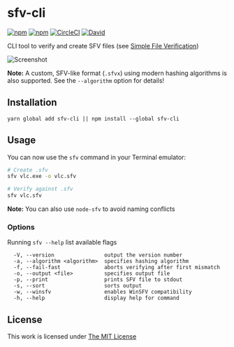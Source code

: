 # sfv-cli

[![npm](https://flat.badgen.net/npm/license/sfv-cli)](https://www.npmjs.org/package/sfv-cli)
[![npm](https://flat.badgen.net/npm/v/sfv-cli)](https://www.npmjs.org/package/sfv-cli)
[![CircleCI](https://flat.badgen.net/circleci/github/idleberg/node-sfv-cli)](https://circleci.com/gh/idleberg/node-sfv-cli)
[![David](https://flat.badgen.net/david/dep/idleberg/node-sfv-cli)](https://david-dm.org/idleberg/node-sfv-cli)

CLI tool to verify and create SFV files (see [Simple File Verification](https://www.wikiwand.com/en/Simple_file_verification))

![Screenshot](https://raw.github.com/idleberg/node-sfv-cli/master/screenshot.png)

**Note:** A custom, SFV-like format (`.sfvx`) using modern hashing algorithms is also supported. See the `--algorithm` option for details!

## Installation

`yarn global add sfv-cli || npm install --global sfv-cli`

## Usage

You can now use the `sfv` command in your Terminal emulator:

```sh
# Create .sfv
sfv vlc.exe -o vlc.sfv

# Verify against .sfv
sfv vlc.sfv
```

**Note:** You can also use `node-sfv` to avoid naming conflicts

### Options

Running `sfv --help` list available flags

```
  -V, --version                output the version number
  -a, --algorithm <algorithm>  specifies hashing algorithm
  -f, --fail-fast              aborts verifying after first mismatch
  -o, --output <file>          specifies output file
  -p, --print                  prints SFV file to stdout
  -s, --sort                   sorts output
  -w, --winsfv                 enables WinSFV compatibility
  -h, --help                   display help for command
```

## License

This work is licensed under [The MIT License](https://opensource.org/licenses/MIT)
